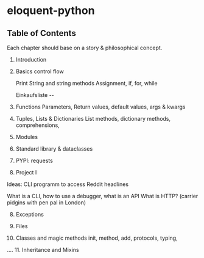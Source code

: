 # eloquent-python

## Table of Contents

Each chapter should base on a story & philosophical concept.


1. Introduction

2. Basics control flow
   
   Print
   String and string methods
   Assignment, if, for, while
   
   Einkaufsliste -- 
   
3. Functions
   Parameters, Return values, default values, args & kwargs

4. Tuples, Lists & Dictionaries
   List methods, dictionary methods, comprehensions,

5. Modules

5. Standard library & dataclasses

6. PYPI: requests

7. Project I

Ideas: CLI programm to access Reddit headlines

What is a CLI, how to use a debugger, what is an API
What is HTTP? (carrier pidgins with pen pal in London)

8. Exceptions

9. Files

10. Classes and magic methods
init, method,
add, protocols, typing, 




....
11. Inheritance and Mixins
